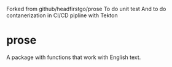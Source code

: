 Forked from github/headfirstgo/prose
To do unit test
And to do contanerization in CI/CD pipline with Tekton

# prose
A package with functions that work with English text.
